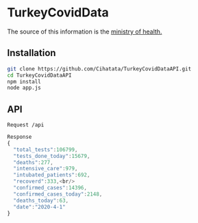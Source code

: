 # TurkeyCovidData
The source of this information is the [ministry of health.](https://covid19.saglik.gov.tr)

## Installation

```bash
git clone https://github.com/Cihatata/TurkeyCovidDataAPI.git 
cd TurkeyCovidDataAPI
npm install  
node app.js 
```
## API
```
Request /api
```
```Javascript
Response  
{ 
  "total_tests":106799,
  "tests_done_today":15679,
  "deaths":277,
  "intensive_care":979,
  "intubated_patients":692,
  "recoverd":333,<br/>
  "confirmed_cases":14396,
  "confirmed_cases_today":2148,
  "deaths_today":63,
  "date":"2020-4-1"
}
```
